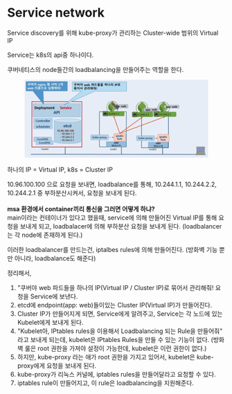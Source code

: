 # Service network

Service discovery를 위해 kube-proxy가 관리하는 Cluster-wide 범위의 Virtual IP



Service는 k8s의 api중 하나이다.

쿠버네티스의 node들간의 loadbalancing을 만들어주는 역할을 한다.

<figure><img src="../.gitbook/assets/image (39).png" alt=""><figcaption></figcaption></figure>

하나의 IP = Virtual IP, k8s = Cluster IP

10.96.100.100 으로 요청을 보내면, loadbalance를 통해, 10.244.1.1, 10.244.2.2, 10.244.2.1 중 부하분산시켜서, 요청을 보내게 된다.\
\
**msa 환경에서 container끼리 통신을 그러면 어떻게 하냐?**\
main이라는 컨테이너가 있다고 했을때, service에 의해 만들어진 Virtual IP를 통해 요청을 보내게 되고, loadbalacer에 의해 부하분산 요청을 보내게 된다.  (loadbalancer는 각 node에 존재하게 된다.)

이러한 loadbalancer를 만드는건, iptalbes rules에 의해 만들어진다. (방화벽 기능 뿐만 아니라, loadbalance도 해준다)



정리해서,&#x20;

1. "쿠버야 web 파드들을 하나의 IP(Virtual IP / Cluster IP)로 묶어서 관리해줘! 요청을 Service에 보낸다.
2. etcd에 endpoint(app: web)들이있는 Cluster IP(Virtual IP)가 만들어진다.
3. Cluster IP가 만들어지게 되면, Service에게 알려주고, Service는 각 노드에 있는 Kubelet에게 보내게 된다.
4. "Kubelet아, IPtables rules을 이용해서 Loadbalancing 되는 Rule을 만들어줘" 라고 보내게 되는데, kubelet은 IPtables Rules을 만들 수 있는 기능이 없다. (방화벽 룰은 root 권한을 가져야 설정이 가능한데, kubelet은 이런 권한이 없다.)
5. 하지만, kube-proxy 라는 애가 root 권한을 가지고 있어서, kubelet은 kube-proxy에게 요청을 보내게 된다.
6. kube-proxy가 리눅스 커널에, iptables rules을 만들어달라고 요청할 수 있다.
7. iptables rule이 만들어지고, 이 rule은 loadbalancing을 지원해준다.





